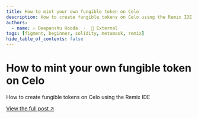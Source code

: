 ```yaml
---
title: How to mint your own fungible token on Celo
description: How to create fungible tokens on Celo using the Remix IDE
authors:
  - name: ✍️ Deepanshu Hooda  ·  🔗 External
tags: [figment, beginner, solidity, metamask, remix]
hide_table_of_contents: false
---
```


# How to mint your own fungible token on Celo

How to create fungible tokens on Celo using the Remix IDE

[View the full post ↗️](https://learn.figment.io/tutorials/celo-erc20-token-on-remix)

<!--truncate-->
